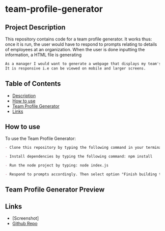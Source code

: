 # team-profile-generator

## Project Description

This repository contains code for a team profile generator. It works thus: once it is run, the user would have to respond to prompts relating to details of employees at an organization. When the user is done inputting the information, a HTML file is generating

```md
As a manager I would want to generate a webpage that displays my team's basic info so that a user would have quick access to their emails and GitHub profiles.
It is responsive i.e can be viewed on mobile and larger screens.
```

## Table of Contents

- [Description](#description)
- [How to use](#how-to-use)
- [Team Profile Generator](#Team-Profile-Generator-Preview)
- [Links](#links)

## How to use

To use the Team Profile Generator:

```md
- Clone this repository by typing the following command in your terminal: git clone https://github.com/adeolaoye/team-profile-generator

- Install dependencies by typing the following command: npm install

- Run the node project by typing: node index.js

- Respond to prompts accordingly. Then select option "Finish building the team" in order to generate HTML with the profiles.

```

## Team Profile Generator Preview

## Links

- [Screenshot]
- [Github Repo](https://github.com/adeolaoye/team-profile-generator/)
